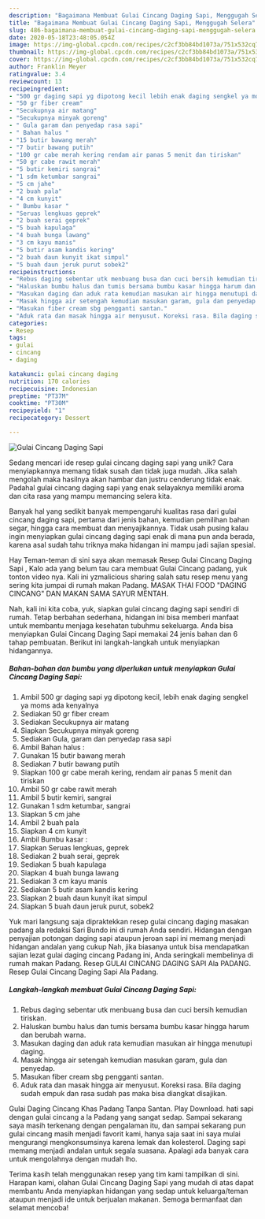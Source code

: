 ```yaml
---
description: "Bagaimana Membuat Gulai Cincang Daging Sapi, Menggugah Selera"
title: "Bagaimana Membuat Gulai Cincang Daging Sapi, Menggugah Selera"
slug: 486-bagaimana-membuat-gulai-cincang-daging-sapi-menggugah-selera
date: 2020-05-18T23:48:05.054Z
image: https://img-global.cpcdn.com/recipes/c2cf3bb84bd1073a/751x532cq70/gulai-cincang-daging-sapi-foto-resep-utama.jpg
thumbnail: https://img-global.cpcdn.com/recipes/c2cf3bb84bd1073a/751x532cq70/gulai-cincang-daging-sapi-foto-resep-utama.jpg
cover: https://img-global.cpcdn.com/recipes/c2cf3bb84bd1073a/751x532cq70/gulai-cincang-daging-sapi-foto-resep-utama.jpg
author: Franklin Meyer
ratingvalue: 3.4
reviewcount: 13
recipeingredient:
- "500 gr daging sapi yg dipotong kecil lebih enak daging sengkel ya moms ada kenyalnya"
- "50 gr fiber cream"
- "Secukupnya air matang"
- "Secukupnya minyak goreng"
- " Gula garam dan penyedap rasa sapi"
- " Bahan halus "
- "15 butir bawang merah"
- "7 butir bawang putih"
- "100 gr cabe merah kering rendam air panas 5 menit dan tiriskan"
- "50 gr cabe rawit merah"
- "5 butir kemiri sangrai"
- "1 sdm ketumbar sangrai"
- "5 cm jahe"
- "2 buah pala"
- "4 cm kunyit"
- " Bumbu kasar "
- "Seruas lengkuas geprek"
- "2 buah serai geprek"
- "5 buah kapulaga"
- "4 buah bunga lawang"
- "3 cm kayu manis"
- "5 butir asam kandis kering"
- "2 buah daun kunyit ikat simpul"
- "5 buah daun jeruk purut sobek2"
recipeinstructions:
- "Rebus daging sebentar utk menbuang busa dan cuci bersih kemudian tiriskan."
- "Haluskan bumbu halus dan tumis bersama bumbu kasar hingga harum dan berubah warna."
- "Masukan daging dan aduk rata kemudian masukan air hingga menutupi daging."
- "Masak hingga air setengah kemudian masukan garam, gula dan penyedap."
- "Masukan fiber cream sbg pengganti santan."
- "Aduk rata dan masak hingga air menyusut. Koreksi rasa. Bila daging sudah empuk dan rasa sudah pas maka bisa diangkat disajikan."
categories:
- Resep
tags:
- gulai
- cincang
- daging

katakunci: gulai cincang daging 
nutrition: 170 calories
recipecuisine: Indonesian
preptime: "PT37M"
cooktime: "PT30M"
recipeyield: "1"
recipecategory: Dessert

---
```



![Gulai Cincang Daging Sapi](https://img-global.cpcdn.com/recipes/c2cf3bb84bd1073a/751x532cq70/gulai-cincang-daging-sapi-foto-resep-utama.jpg)

Sedang mencari ide resep gulai cincang daging sapi yang unik? Cara menyiapkannya memang tidak susah dan tidak juga mudah. Jika salah mengolah maka hasilnya akan hambar dan justru cenderung tidak enak. Padahal gulai cincang daging sapi yang enak selayaknya memiliki aroma dan cita rasa yang mampu memancing selera kita.

Banyak hal yang sedikit banyak mempengaruhi kualitas rasa dari gulai cincang daging sapi, pertama dari jenis bahan, kemudian pemilihan bahan segar, hingga cara membuat dan menyajikannya. Tidak usah pusing kalau ingin menyiapkan gulai cincang daging sapi enak di mana pun anda berada, karena asal sudah tahu triknya maka hidangan ini mampu jadi sajian spesial.

Hay Teman-teman di sini saya akan memasak Resep Gulai Cincang Daging Sapi , Kalo ada yang belum tau cara membuat Gulai Cincang padang, yuk tonton video nya. Kali ini yzmalicious sharing salah satu resep menu yang sering kita jumpai di rumah makan Padang. MASAK THAI FOOD &#34;DAGING CINCANG&#34; DAN MAKAN SAMA SAYUR MENTAH.


Nah, kali ini kita coba, yuk, siapkan gulai cincang daging sapi sendiri di rumah. Tetap berbahan sederhana, hidangan ini bisa memberi manfaat untuk membantu menjaga kesehatan tubuhmu sekeluarga. Anda bisa menyiapkan Gulai Cincang Daging Sapi memakai 24 jenis bahan dan 6 tahap pembuatan. Berikut ini langkah-langkah untuk menyiapkan hidangannya.

<!--inarticleads1-->

##### Bahan-bahan dan bumbu yang diperlukan untuk menyiapkan Gulai Cincang Daging Sapi:

1. Ambil 500 gr daging sapi yg dipotong kecil, lebih enak daging sengkel ya moms ada kenyalnya
1. Sediakan 50 gr fiber cream
1. Sediakan Secukupnya air matang
1. Siapkan Secukupnya minyak goreng
1. Sediakan  Gula, garam dan penyedap rasa sapi
1. Ambil  Bahan halus :
1. Gunakan 15 butir bawang merah
1. Sediakan 7 butir bawang putih
1. Siapkan 100 gr cabe merah kering, rendam air panas 5 menit dan tiriskan
1. Ambil 50 gr cabe rawit merah
1. Ambil 5 butir kemiri, sangrai
1. Gunakan 1 sdm ketumbar, sangrai
1. Siapkan 5 cm jahe
1. Ambil 2 buah pala
1. Siapkan 4 cm kunyit
1. Ambil  Bumbu kasar :
1. Siapkan Seruas lengkuas, geprek
1. Sediakan 2 buah serai, geprek
1. Sediakan 5 buah kapulaga
1. Siapkan 4 buah bunga lawang
1. Sediakan 3 cm kayu manis
1. Sediakan 5 butir asam kandis kering
1. Siapkan 2 buah daun kunyit ikat simpul
1. Siapkan 5 buah daun jeruk purut, sobek2


Yuk mari langsung saja dipraktekkan resep gulai cincang daging masakan padang ala redaksi Sari Bundo ini di rumah Anda sendiri. Hidangan dengan penyajian potongan daging sapi ataupun jeroan sapi ini memang menjadi hidangan andalan yang cukup Nah, jika biasanya untuk bisa mendapatkan sajian lezat gulai daging cincang Padang ini, Anda seringkali membelinya di rumah makan Padang. Resep GULAI CINCANG DAGING SAPI Ala PADANG. Resep Gulai Cincang Daging Sapi Ala Padang. 

<!--inarticleads2-->

##### Langkah-langkah membuat Gulai Cincang Daging Sapi:

1. Rebus daging sebentar utk menbuang busa dan cuci bersih kemudian tiriskan.
1. Haluskan bumbu halus dan tumis bersama bumbu kasar hingga harum dan berubah warna.
1. Masukan daging dan aduk rata kemudian masukan air hingga menutupi daging.
1. Masak hingga air setengah kemudian masukan garam, gula dan penyedap.
1. Masukan fiber cream sbg pengganti santan.
1. Aduk rata dan masak hingga air menyusut. Koreksi rasa. Bila daging sudah empuk dan rasa sudah pas maka bisa diangkat disajikan.


Gulai Daging Cincang Khas Padang Tanpa Santan. Play Download. hati sapi dengan gulai cincang a la Padang yang sangat sedap. Sampai sekarang saya masih terkenang dengan pengalaman itu, dan sampai sekarang pun gulai cincang masih menjadi favorit kami, hanya saja saat ini saya mulai mengurangi mengkonsumsinya karena lemak dan kolesterol. Daging sapi memang menjadi andalan untuk segala suasana. Apalagi ada banyak cara untuk mengolahnya dengan mudah lho. 

Terima kasih telah menggunakan resep yang tim kami tampilkan di sini. Harapan kami, olahan Gulai Cincang Daging Sapi yang mudah di atas dapat membantu Anda menyiapkan hidangan yang sedap untuk keluarga/teman ataupun menjadi ide untuk berjualan makanan. Semoga bermanfaat dan selamat mencoba!
